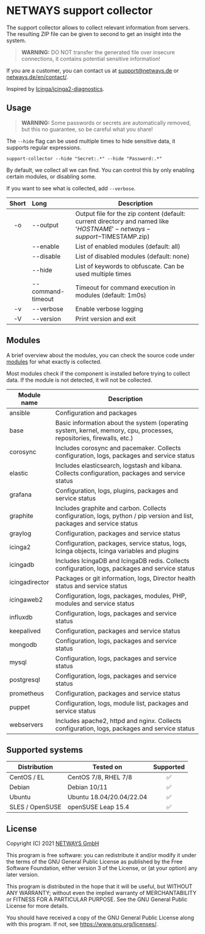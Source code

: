# NETWAYS support collector

The support collector allows to collect relevant information from servers. The resulting ZIP file can be given to second
to get an insight into the system.

> **WARNING:** DO NOT transfer the generated file over insecure connections, it contains potential sensitive information!

If you are a customer, you can contact us at [support@netways.de](mailto:support@netways.de) or
[netways.de/en/contact/](https://www.netways.de/en/contact/).

Inspired by [Icinga/icinga2-diagnostics](https://github.com/Icinga/icinga2-diagnostics).

## Usage

> **WARNING:** Some passwords or secrets are automatically removed, but this no guarantee, so be careful what you share!

The `--hide` flag can be used multiple times to hide sensitive data, it supports regular expressions.

```
support-collector --hide "Secret:.*" --hide "Password:.*"
```

By default, we collect all we can find. You can control this by only enabling certain modules, or disabling some.

If you want to see what is collected, add `--verbose`.

|  Short  | Long               | Description                                                                                                            |
|:-------:|:-------------------|------------------------------------------------------------------------------------------------------------------------|
|   -o    | --output           | Output file for the zip content (default: current directory and named like '$HOSTNAME'-netways-support-$TIMESTAMP.zip) |
|         | --enable           | List of enabled modules (default: all)                                                                                 |
|         | --disable          | List of disabled modules (default: none)                                                                               |
|         | --hide             | List of keywords to obfuscate. Can be used multiple times                                                              |
|         | --command-timeout  | Timeout for command execution in modules (default: 1m0s)                                                               |
|   -v    | --verbose          | Enable verbose logging                                                                                                 |
|   -V    | --version          | Print version and exit                                                                                                 |

## Modules

A brief overview about the modules, you can check the source code under [modules](modules) for what exactly is
collected.

Most modules check if the component is installed before trying to collect data. If the module is not detected, it will
not be collected.

| Module name    | Description                                                                                                            |
|----------------|------------------------------------------------------------------------------------------------------------------------|
| ansible        | Configuration and packages                                                                                             |
| base           | Basic information about the system (operating system, kernel, memory, cpu, processes, repositories, firewalls, etc.)   |
| corosync       | Includes corosync and pacemaker. Collects configuration, logs, packages and service status                             |
| elastic        | Includes elasticsearch, logstash and kibana. Collects configuration, packages and service status                       |
| grafana        | Configuration, logs, plugins, packages and service status                                                              |
| graphite       | Includes graphite and carbon. Collects configuration, logs, python / pip version and list, packages and service status |
| graylog        | Configuration, packages and service status                                                                             |
| icinga2        | Configuration, packages, service status, logs, Icinga objects, Icinga variables and plugins                            |
| icingadb       | Includes IcingaDB and IcingaDB redis. Collects configuration, logs, packages and service status                        |
| icingadirector | Packages or git information, logs, Director health status and service status                                           |
| icingaweb2     | Configuration, logs, packages, modules, PHP, modules and service status                                                |
| influxdb       | Configuration, logs, packages and service status                                                                       |
| keepalived     | Configuration, packages and service status                                                                             |
| mongodb        | Configuration, logs, packages and service status                                                                       |
| mysql          | Configuration, logs, packages and service status                                                                       |
| postgresql     | Configuration, logs, packages and service status                                                                       |
| prometheus     | Configuration, packages and service status                                                                             |
| puppet         | Configuration, logs, module list, packages and service status                                                          |
| webservers     | Includes apache2, httpd and nginx. Collects configuration, logs, packages and service status                           |

## Supported systems

| Distribution    | Tested on                |  Supported  |
|-----------------|--------------------------|:-----------:|
| CentOS / EL     | CentOS 7/8, RHEL 7/8     |      ✅      |
| Debian          | Debian 10/11             |      ✅      |
| Ubuntu          | Ubuntu 18.04/20.04/22.04 |      ✅      |
| SLES / OpenSUSE | openSUSE Leap 15.4       |      ✅      |

## License

Copyright (C) 2021 [NETWAYS GmbH](mailto:info@netways.de)

This program is free software: you can redistribute it and/or modify it under the terms of the GNU General Public
License as published by the Free Software Foundation, either version 3 of the License, or
(at your option) any later version.

This program is distributed in the hope that it will be useful, but WITHOUT ANY WARRANTY; without even the implied
warranty of MERCHANTABILITY or FITNESS FOR A PARTICULAR PURPOSE. See the GNU General Public License for more details.

You should have received a copy of the GNU General Public License along with this program. If not,
see <https://www.gnu.org/licenses/>.